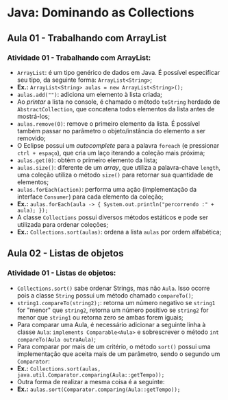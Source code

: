 # Java: Dominando as Collections

## Aula 01 - Trabalhando com ArrayList

### Atividade 01 - Trabalhando com ArrayList:

- `ArrayList`: é um tipo genérico de dados em Java. É possível especificar seu tipo, da seguinte forma: `ArrayList<String>`;
- **Ex.:** `ArrayList<String> aulas = new ArrayList<String>();`
- `aulas.add("")`: adiciona um elemento à lista criada;
- Ao *printar* a lista no console, é chamado o método `toString` herdado de `AbstractCollection`, que concatena todos elementos da lista antes de mostrá-los;
- `aulas.remove(0)`: remove o primeiro elemento da lista. É possível também passar no parâmetro o objeto/instância do elemento a ser removido;
- O Eclipse possui um *autocomplete* para a palavra `foreach` (e pressionar `ctrl + espaço`), que cria um laço iterando a coleção mais próxima;
- `aulas.get(0)`: obtém o primeiro elemento da lista;
- `aulas.size()`: diferente de um *array*, que utiliza a palavra-chave `length`, uma coleção utiliza o método `size()` para retornar sua quantidade de elementos;
- `aulas.forEach(action)`: performa uma ação (implementação da interface `Consumer`) para cada elemento da coleção;
- **Ex.:** `aulas.forEach(aula -> { System.out.println("percorrendo :" + aula); });`
- A classe `Collections` possui diversos métodos estáticos e pode ser utilizada para ordenar coleções;
- **Ex.:** `Collections.sort(aulas)`: ordena a lista `aulas` por ordem alfabética;

## Aula 02 - Listas de objetos

### Atividade 01 - Listas de objetos:

- `Collections.sort()` sabe ordenar Strings, mas não `Aula`. Isso ocorre pois a classe `String` possui um método chamado `compareTo()`;
- `string1.compareTo(string2);`: retorna um número negativo se `string1` for "menor" que `string2`, retorna um número positivo se `string2` for menor que `string1` ou retorna zero se ambas forem iguais;
- Para comparar uma Aula, é necessário adicionar a seguinte linha à classe `Aula`: `implements Comparable<Aula>` e sobrescrever o método `int compareTo(Aula outraAula)`;
- Para comparar por mais de um critério, o método `sort()` possui uma implementação que aceita mais de um parâmetro, sendo o segundo um `Comparator`:
- **Ex.:** `Collections.sort(aulas, java.util.Comparator.comparing(Aula::getTempo));`
- Outra forma de realizar a mesma coisa é a seguinte:
- **Ex.:** `aulas.sort(Comparator.comparing(Aula::getTempo));`
